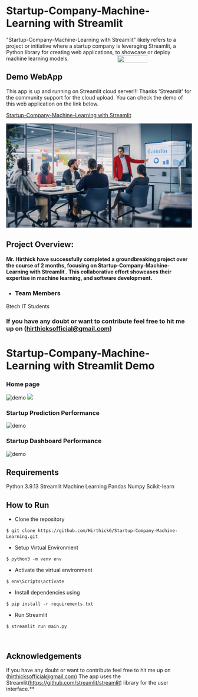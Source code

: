 # Startup-Company-Machine-Learning with Streamlit 

"Startup-Company-Machine-Learning with Streamlit" likely refers to a project or initiative where a startup company is leveraging Streamlit, a Python library for creating web applications, to showcase or deploy machine learning models.
<img src="https://raw.githubusercontent.com/TheDudeThatCode/TheDudeThatCode/master/Assets/Developer.gif" height=15% width=40% align="right">     
## Demo WebApp

This app is up and running on Streamlit cloud server!!! Thanks 'Streamlit' for the community support for the cloud upload. You can check the demo of this web application on the link below.

[Startup-Company-Machine-Learning with Streamlit ](https://github.com/Hirthick6/Startup-Company-Machine-Learning)

![Startup](startup-company-scaled.jpg)

## Project Overview:

#### Mr. Hirthick have successfully completed a groundbreaking project over the course of 2 months, focusing on Startup-Company-Machine-Learning with Streamlit . This collaborative effort showcases their expertise in  machine learning, and software development.

- ### Team Members
Btech IT Students
###  If you have any doubt or want to contribute feel free to hit me up on (hirthicksofficial@gmail.com)
# Startup-Company-Machine-Learning with Streamlit Demo

### Home page

![demo](https://media.giphy.com/media/v1.Y2lkPTc5MGI3NjExeThnbDQ5cmVrYnBkcGp2dHZkdWQybjFpOXVjNHduaGR2dnRnYjRjMyZlcD12MV9pbnRlcm5hbF9naWZfYnlfaWQmY3Q9Zw/BuiWalMAqdDgv7IYBK/giphy.gif
)
<img src="https://github.com/Btech-IT-NPR-College/Startup-Project?tab=readme-ov-file/aaa.png">
### Startup Prediction Performance

![demo](https://media.giphy.com/media/v1.Y2lkPTc5MGI3NjExZzd4Mmd3dXQ1cm9rM2lzemx5ajBzcmF3dDU0dDBjcTFpbXU5bDcwaCZlcD12MV9pbnRlcm5hbF9naWZfYnlfaWQmY3Q9Zw/qLnwPvnST1VznZyhb8/giphy.gif)

### Startup Dashboard Performance 

![demo](
https://media.giphy.com/media/v1.Y2lkPTc5MGI3NjExZmRjbWJ0ZWJnb2R2MWl5cWpkeWVpdnJjdW80a2N6d3M4dDdxNWc3aCZlcD12MV9pbnRlcm5hbF9naWZfYnlfaWQmY3Q9Zw/SsrxpmCAbUPDzrM236/giphy.gif)

## Requirements
Python 3.9.13
Streamlit
Machine Learning
Pandas
Numpy
Scikit-learn

## How to Run
* Clone the repository

```
$ git clone https://github.com/Hirthick6/Startup-Company-Machine-Learning.git
```
* Setup Virtual Environment

```
$ python3 -m venv env
```
* Activate the virtual environment

```
$ env\Scripts\activate
```
* Install dependencies using

```
$ pip install -r requirements.txt
```
* Run Streamlit

```
$ streamlit run main.py
```
</br>


## Acknowledgements
If you have any doubt or want to contribute feel free to hit me up on (hirthicksofficial@gmail.com)
The app uses the Streamlit(<https://github.com/streamlit/streamlit>) library for the user interface.**

